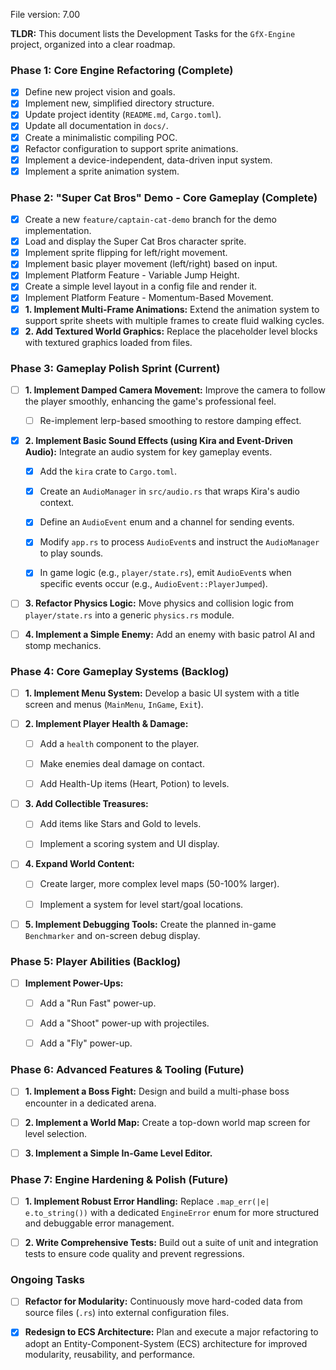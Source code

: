 File version: 7.00

**TLDR:**
This document lists the Development Tasks for the `GfX-Engine` project, organized into a clear roadmap.

### Phase 1: Core Engine Refactoring (Complete)

- [x] Define new project vision and goals.
- [x] Implement new, simplified directory structure.
- [x] Update project identity (`README.md`, `Cargo.toml`).
- [x] Update all documentation in `docs/`.
- [x] Create a minimalistic compiling POC.
- [x] Refactor configuration to support sprite animations.
- [x] Implement a device-independent, data-driven input system.
- [x] Implement a sprite animation system.

### Phase 2: "Super Cat Bros" Demo - Core Gameplay (Complete)

- [x] Create a new `feature/captain-cat-demo` branch for the demo implementation.
- [x] Load and display the Super Cat Bros character sprite.
- [x] Implement sprite flipping for left/right movement.
- [x] Implement basic player movement (left/right) based on input.
- [x] Implement Platform Feature - Variable Jump Height.
- [x] Create a simple level layout in a config file and render it.
- [x] Implement Platform Feature - Momentum-Based Movement.
- [x] **1. Implement Multi-Frame Animations:** Extend the animation system to support sprite sheets with multiple frames to create fluid walking cycles.
- [x] **2. Add Textured World Graphics:** Replace the placeholder level blocks with textured graphics loaded from files.

### Phase 3: Gameplay Polish Sprint (Current)



- [ ] **1. Implement Damped Camera Movement:** Improve the camera to follow the player smoothly, enhancing the game's professional feel.

    - [ ] Re-implement lerp-based smoothing to restore damping effect.

- [x] **2. Implement Basic Sound Effects (using Kira and Event-Driven Audio):** Integrate an audio system for key gameplay events.

    - [x] Add the `kira` crate to `Cargo.toml`.

    - [x] Create an `AudioManager` in `src/audio.rs` that wraps Kira's audio context.

    - [x] Define an `AudioEvent` enum and a channel for sending events.

    - [x] Modify `app.rs` to process `AudioEvent`s and instruct the `AudioManager` to play sounds.

    - [x] In game logic (e.g., `player/state.rs`), emit `AudioEvent`s when specific events occur (e.g., `AudioEvent::PlayerJumped`).

- [ ] **3. Refactor Physics Logic:** Move physics and collision logic from `player/state.rs` into a generic `physics.rs` module.

- [ ] **4. Implement a Simple Enemy:** Add an enemy with basic patrol AI and stomp mechanics.



### Phase 4: Core Gameplay Systems (Backlog)



- [ ] **1. Implement Menu System:** Develop a basic UI system with a title screen and menus (`MainMenu`, `InGame`, `Exit`).

- [ ] **2. Implement Player Health & Damage:** 

    - [ ] Add a `health` component to the player.

    - [ ] Make enemies deal damage on contact.

    - [ ] Add Health-Up items (Heart, Potion) to levels.

- [ ] **3. Add Collectible Treasures:** 

    - [ ] Add items like Stars and Gold to levels.

    - [ ] Implement a scoring system and UI display.

- [ ] **4. Expand World Content:**

    - [ ] Create larger, more complex level maps (50-100% larger).

    - [ ] Implement a system for level start/goal locations.

- [ ] **5. Implement Debugging Tools:** Create the planned in-game `Benchmarker` and on-screen debug display.



### Phase 5: Player Abilities (Backlog)



- [ ] **Implement Power-Ups:**

    - [ ] Add a "Run Fast" power-up.

    - [ ] Add a "Shoot" power-up with projectiles.

    - [ ] Add a "Fly" power-up.



### Phase 6: Advanced Features & Tooling (Future)



- [ ] **1. Implement a Boss Fight:** Design and build a multi-phase boss encounter in a dedicated arena.

- [ ] **2. Implement a World Map:** Create a top-down world map screen for level selection.

- [ ] **3. Implement a Simple In-Game Level Editor.**



### Phase 7: Engine Hardening & Polish (Future)



- [ ] **1. Implement Robust Error Handling:** Replace `.map_err(|e| e.to_string())` with a dedicated `EngineError` enum for more structured and debuggable error management.

- [ ] **2. Write Comprehensive Tests:** Build out a suite of unit and integration tests to ensure code quality and prevent regressions.



### Ongoing Tasks



- [ ] **Refactor for Modularity:** Continuously move hard-coded data from source files (`.rs`) into external configuration files.

- [x] **Redesign to ECS Architecture:** Plan and execute a major refactoring to adopt an Entity-Component-System (ECS) architecture for improved modularity, reusability, and performance.
